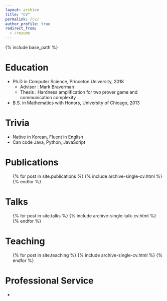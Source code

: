 ```yaml
---
layout: archive
title: "CV"
permalink: /cv/
author_profile: true
redirect_from:
  - /resume
---
```


{% include base_path %}

Education
======
* Ph.D in Computer Science, Princeton University, 2018
    * Advisor : Mark Braverman
    * Thesis : Hardness amplification for two prover game and communication complexity
* B.S. in Mathematics with Honors, University of Chicago, 2013
  
Trivia
======
* Native in Korean, Fluent in English
* Can code Java, Python, JavaScript

Publications
======
  <ul>{% for post in site.publications %}
    {% include archive-single-cv.html %}
  {% endfor %}</ul>
  
Talks
======
  <ul>{% for post in site.talks %}
    {% include archive-single-talk-cv.html %}
  {% endfor %}</ul>
  
Teaching
======
  <ul>{% for post in site.teaching %}
    {% include archive-single-cv.html %}
  {% endfor %}</ul>
  
Professional Service
======
* 

